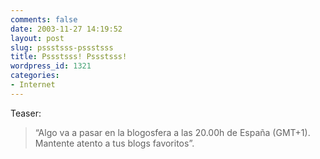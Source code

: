 ```yaml
---
comments: false
date: 2003-11-27 14:19:52
layout: post
slug: pssstsss-pssstsss
title: Pssstsss! Pssstsss!
wordpress_id: 1321
categories:
- Internet
---
```


Teaser:





> “Algo va a pasar en la blogosfera a las 20.00h de España (GMT+1). Mantente atento a tus blogs favoritos”.




 
